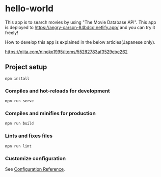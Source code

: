 # hello-world

This app is to search movies by using "The Movie Database API".
This app is deployed to https://angry-carson-84bdcd.netlify.app/ and you can try it freely!

How to develop this app is explained in the below articles(Japanese only).

https://qiita.com/ninoko1995/items/55282783af3529ebe262

## Project setup

```
npm install
```

### Compiles and hot-reloads for development

```
npm run serve
```

### Compiles and minifies for production

```
npm run build
```

### Lints and fixes files

```
npm run lint
```

### Customize configuration

See [Configuration Reference](https://cli.vuejs.org/config/).
